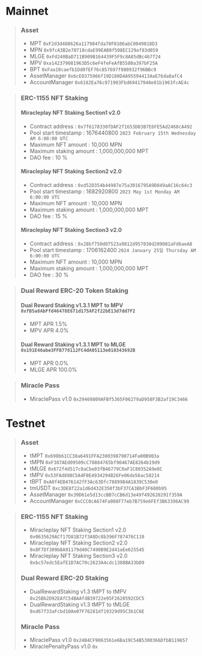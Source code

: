 # Mainnet
>### Asset
> * MPT `0xF2d3d488626a117984fda70F8106abC0049018D3`
> * MPN `0x9fcA3B2e70718cdaE99EAB0f508EC129af83d059`
> * MLGE `0xFd240BaD711B909B164439F5F9c8A85dBc467f24`
> * MPV `0xa142379081963D5c6eF4feFeAfB5580a397bF25A`
> * BPT `0xFaa10caefb1Dd0fEF76c857697f980932f96BBc9`
> * AssetManager `0x6cE0375966f19D180D4A95594413AaE76da0afC4`
> * AccountManager `0x6182Ea76c971903Fbd69417948e81b1963fcAE4c`

> ### ERC-1155 NFT Staking
> #### Miracleplay NFT Staking Section1 v2.0 
> * Contract address : `0x7f6178330fDAF2f1653D03B7E6FE5Ad2468cA492`
> * Pool start timestamp : 1676440800 `2023 February 15th Wednesday AM 6:00:00 UTC`
> * Maximum NFT amount : 10,000 MPN
> * Maximum staking amount : 1,000,000,000 MPT
> * DAO fee : 10 %
> #### Miracleplay NFT Staking Section2 v2.0
> * Contract address : `0xd52D354b44987e75a3016795A9D849aAC16c64c3`
> * Pool start timestamp : 1682920800 `2023 May 1st Monday AM 6:00:00 UTC`
> * Maximum NFT amount : 10,000 MPN
> * Maximum staking amount : 1,000,000,000 MPT
> * DAO fee : 15 %
> #### Miracleplay NFT Staking Section3 v2.0
> * Contract address : `0x28bf750d07523a9812d957030d209081aFd6aeA8`
> * Pool start timestamp : 1706162400 `2024 January 25일 Thursday AM 6:00:00 UTC`
> * Maximum NFT amount : 10,000 MPN
> * Maximum staking amount : 1,000,000,000 MPT
> * DAO fee : 30 %

> ### Dual Reward ERC-20 Token Staking
> #### Dual Reward Staking v1.3.1 MPT to MPV `0xfB5a8AbFfd46478E671d175AF2f22bE13d7dd7F2`
> * MPT APR 1.5%
> * MPV APR 4.0%
> #### Dual Reward Staking v1.3.1 MPT to MLGE `0x191E46abe3FFB778112FC4dA05113e010343692B`
> * MPT APR 0.0%
> * MLGE APR 100.0%

> ### Miracle Pass
> * MiraclePass v1.0 `0x29469809AFBf5365F06279aD958F3B2af19C3466`

# Testnet
> ### Asset
> * tMPT `0x698b61CC38a6491FFA2300398790714Fa00B903a`
> * tMPN `0xF387AEd09509cC78884765bf90467AE8264b19d9`
> * tMLGE `0x672f4d517c8aCbe03fB46779C0aF1C80352A9e8C`
> * tMPV `0x53FAd898C5A4F0E4934294B26Fe06de56ac58214`
> * tBPT `0xA0f4EB476142fF3Ac63Dfc7889984A1839C530e0`
> * tmUSDT `0xc3DE8f22a1d6d432E350f3bF37CA3BbF3F600b95`
> * AssetManager `0x39D61e5d13ccBB7cCB6d13e49f492620291f359A`
> * AccountManager `0xCCC0cA674Fa008F77eb7B759e6FEf3B63396AC99`

> ### ERC-1155 NFT Staking
> * Miracleplay NFT Staking Section1 v2.0 `0x0635629ACf17D81B72f3A8Dc8b396F787476C110`
> * Miracleplay NFT Staking Section2 v2.0 `0x8F7Df309b8A91179d40C7490B9E2d41aEe625545`
> * Miracleplay NFT Staking Section3 v2.0 `0xbc57edc5EafE1D7AC70c2623A4cdc1388BA33bD9`
> 
> ### Dual Reward ERC-20 Staking
> * DualRewardStaking v1.3 tMPT to tMPV `0x25Bb2D92EAfC54BAAfdB39722e95F2620592CDC5`
> * DualRewardStaking v1.3 tMPT to tMLGE `0xd67f33aFcbd10Ae07F76281df19329d95C3b1C6E`
> 
> ### Miracle Pass
> * MiraclePass v1.0 `0x24B4CF9063561e6Ba19C54B5300366DfbB119657`
> * MiraclePenaltyPass v1.0 `0x`